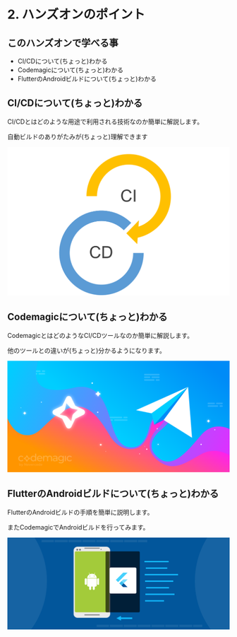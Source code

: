 # 2. ハンズオンのポイント

## このハンズオンで学べる事 <a href="#2-hansuonnohointo" id="2-hansuonnohointo"></a>

* CI/CDについて(ちょっと)わかる
* Codemagicについて(ちょっと)わかる
* FlutterのAndroidビルドについて(ちょっと)わかる

## CI/CDについて(ちょっと)わかる

CI/CDとはどのような用途で利用される技術なのか簡単に解説します。

自動ビルドのありがたみが(ちょっと)理解できます

![](<.gitbook/assets/image (13).png>)

## Codemagicについて(ちょっと)わかる

CodemagicとはどのようなCI/CDツールなのか簡単に解説します。

他のツールとの違いが(ちょっと)分かるようになります。

![](<.gitbook/assets/image (12).png>)

## FlutterのAndroidビルドについて(ちょっと)わかる

FlutterのAndroidビルドの手順を簡単に説明します。

またCodemagicでAndroidビルドを行ってみます。

![](<.gitbook/assets/image (10).png>)
